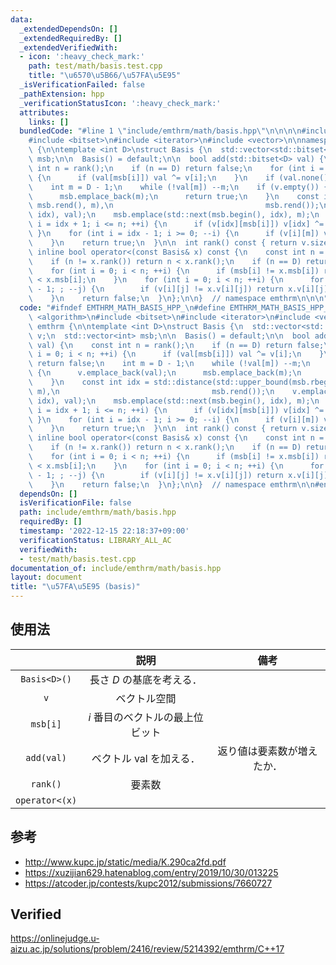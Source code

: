 ```yaml
---
data:
  _extendedDependsOn: []
  _extendedRequiredBy: []
  _extendedVerifiedWith:
  - icon: ':heavy_check_mark:'
    path: test/math/basis.test.cpp
    title: "\u6570\u5B66/\u57FA\u5E95"
  _isVerificationFailed: false
  _pathExtension: hpp
  _verificationStatusIcon: ':heavy_check_mark:'
  attributes:
    links: []
  bundledCode: "#line 1 \"include/emthrm/math/basis.hpp\"\n\n\n\n#include <algorithm>\n\
    #include <bitset>\n#include <iterator>\n#include <vector>\n\nnamespace emthrm\
    \ {\n\ntemplate <int D>\nstruct Basis {\n  std::vector<std::bitset<D>> v;\n  std::vector<int>\
    \ msb;\n\n  Basis() = default;\n\n  bool add(std::bitset<D> val) {\n    const\
    \ int n = rank();\n    if (n == D) return false;\n    for (int i = 0; i < n; ++i)\
    \ {\n      if (val[msb[i]]) val ^= v[i];\n    }\n    if (val.none()) return false;\n\
    \    int m = D - 1;\n    while (!val[m]) --m;\n    if (v.empty()) {\n      v.emplace_back(val);\n\
    \      msb.emplace_back(m);\n      return true;\n    }\n    const int idx = std::distance(std::upper_bound(msb.rbegin(),\
    \ msb.rend(), m),\n                                  msb.rend());\n    v.emplace(std::next(v.begin(),\
    \ idx), val);\n    msb.emplace(std::next(msb.begin(), idx), m);\n    for (int\
    \ i = idx + 1; i <= n; ++i) {\n      if (v[idx][msb[i]]) v[idx] ^= v[i];\n   \
    \ }\n    for (int i = idx - 1; i >= 0; --i) {\n      if (v[i][m]) v[i] ^= v[idx];\n\
    \    }\n    return true;\n  }\n\n  int rank() const { return v.size(); }\n\n \
    \ inline bool operator<(const Basis& x) const {\n    const int n = v.size();\n\
    \    if (n != x.rank()) return n < x.rank();\n    if (n == D) return false;\n\
    \    for (int i = 0; i < n; ++i) {\n      if (msb[i] != x.msb[i]) return msb[i]\
    \ < x.msb[i];\n    }\n    for (int i = 0; i < n; ++i) {\n      for (int j = msb[i]\
    \ - 1; ; --j) {\n        if (v[i][j] != x.v[i][j]) return x.v[i][j];\n      }\n\
    \    }\n    return false;\n  }\n};\n\n}  // namespace emthrm\n\n\n"
  code: "#ifndef EMTHRM_MATH_BASIS_HPP_\n#define EMTHRM_MATH_BASIS_HPP_\n\n#include\
    \ <algorithm>\n#include <bitset>\n#include <iterator>\n#include <vector>\n\nnamespace\
    \ emthrm {\n\ntemplate <int D>\nstruct Basis {\n  std::vector<std::bitset<D>>\
    \ v;\n  std::vector<int> msb;\n\n  Basis() = default;\n\n  bool add(std::bitset<D>\
    \ val) {\n    const int n = rank();\n    if (n == D) return false;\n    for (int\
    \ i = 0; i < n; ++i) {\n      if (val[msb[i]]) val ^= v[i];\n    }\n    if (val.none())\
    \ return false;\n    int m = D - 1;\n    while (!val[m]) --m;\n    if (v.empty())\
    \ {\n      v.emplace_back(val);\n      msb.emplace_back(m);\n      return true;\n\
    \    }\n    const int idx = std::distance(std::upper_bound(msb.rbegin(), msb.rend(),\
    \ m),\n                                  msb.rend());\n    v.emplace(std::next(v.begin(),\
    \ idx), val);\n    msb.emplace(std::next(msb.begin(), idx), m);\n    for (int\
    \ i = idx + 1; i <= n; ++i) {\n      if (v[idx][msb[i]]) v[idx] ^= v[i];\n   \
    \ }\n    for (int i = idx - 1; i >= 0; --i) {\n      if (v[i][m]) v[i] ^= v[idx];\n\
    \    }\n    return true;\n  }\n\n  int rank() const { return v.size(); }\n\n \
    \ inline bool operator<(const Basis& x) const {\n    const int n = v.size();\n\
    \    if (n != x.rank()) return n < x.rank();\n    if (n == D) return false;\n\
    \    for (int i = 0; i < n; ++i) {\n      if (msb[i] != x.msb[i]) return msb[i]\
    \ < x.msb[i];\n    }\n    for (int i = 0; i < n; ++i) {\n      for (int j = msb[i]\
    \ - 1; ; --j) {\n        if (v[i][j] != x.v[i][j]) return x.v[i][j];\n      }\n\
    \    }\n    return false;\n  }\n};\n\n}  // namespace emthrm\n\n#endif  // EMTHRM_MATH_BASIS_HPP_\n"
  dependsOn: []
  isVerificationFile: false
  path: include/emthrm/math/basis.hpp
  requiredBy: []
  timestamp: '2022-12-15 22:18:37+09:00'
  verificationStatus: LIBRARY_ALL_AC
  verifiedWith:
  - test/math/basis.test.cpp
documentation_of: include/emthrm/math/basis.hpp
layout: document
title: "\u57FA\u5E95 (basis)"
---
```



## 使用法

||説明|備考|
|:--:|:--:|:--:|
|`Basis<D>()`|長さ $D$ の基底を考える．||
|`v`|ベクトル空間||
|`msb[i]`|$i$ 番目のベクトルの最上位ビット||
|`add(val)`|ベクトル $\mathrm{val}$ を加える．|返り値は要素数が増えたか．|
|`rank()`|要素数||
|`operator<(x)`|||


## 参考

- http://www.kupc.jp/static/media/K.290ca2fd.pdf
- https://xuzijian629.hatenablog.com/entry/2019/10/30/013225
- https://atcoder.jp/contests/kupc2012/submissions/7660727


## Verified

https://onlinejudge.u-aizu.ac.jp/solutions/problem/2416/review/5214392/emthrm/C++17
